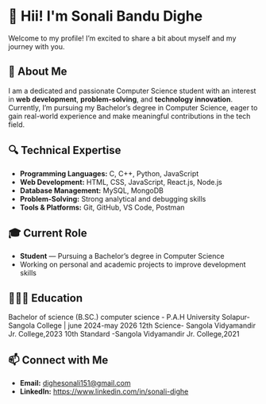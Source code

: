 # 👋 Hii! I'm Sonali Bandu Dighe

Welcome to my profile! I’m excited to share a bit about myself and my journey with you.  

## 🌟 About Me  
I am a dedicated and passionate Computer Science student with an interest in **web development**, **problem-solving**, and **technology innovation**.  
Currently, I’m pursuing my Bachelor’s degree in Computer Science, eager to gain real-world experience and make meaningful contributions in the tech field.  

## 🔍 Technical Expertise
- **Programming Languages:** C, C++, Python, JavaScript  
- **Web Development:** HTML, CSS, JavaScript, React.js, Node.js  
- **Database Management:** MySQL, MongoDB  
- **Problem-Solving:** Strong analytical and debugging skills  
- **Tools & Platforms:** Git, GitHub, VS Code, Postman  

## 🎓 Current Role  
- **Student** — Pursuing a Bachelor’s degree in Computer Science  
- Working on personal and academic projects to improve development skills

## 👩🏻‍🎓 Education 

Bachelor of science (B.SC.) computer science - P.A.H University Solapur-Sangola College | june 2024-may 2026
12th Science- Sangola Vidyamandir Jr. College,2023
10th Standard -Sangola Vidyamandir Jr. College,2021

## 📫 Connect with Me  
- **Email:** dighesonali151@gmail.com 
- **LinkedIn:** https://www.linkedin.com/in/sonali-dighe
  
